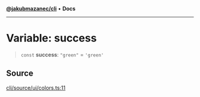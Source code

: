 [**@jakubmazanec/cli**](../../../README.md) • **Docs**

---

# Variable: success

> `const` **success**: `"green"` = `'green'`

## Source

[cli/source/ui/colors.ts:11](https://github.com/jakubmazanec/js-tools/blob/7be96c9bc335915647cfe729050b17fe2580309a/packages/cli/source/ui/colors.ts#L11)
